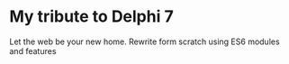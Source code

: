 # My tribute to Delphi 7

Let the web be your new home. Rewrite form scratch using ES6 modules and features